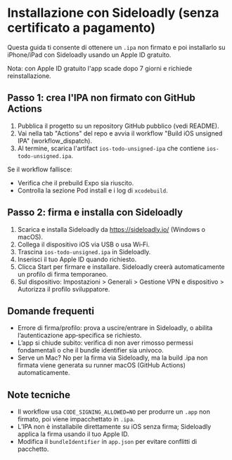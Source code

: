 # Installazione con Sideloadly (senza certificato a pagamento)

Questa guida ti consente di ottenere un `.ipa` non firmato e poi installarlo su iPhone/iPad con Sideloadly usando un Apple ID gratuito.

Nota: con Apple ID gratuito l'app scade dopo 7 giorni e richiede reinstallazione.

## Passo 1: crea l'IPA non firmato con GitHub Actions
1. Pubblica il progetto su un repository GitHub pubblico (vedi README).
2. Vai nella tab "Actions" del repo e avvia il workflow "Build iOS unsigned IPA" (workflow_dispatch).
3. Al termine, scarica l'artifact `ios-todo-unsigned-ipa` che contiene `ios-todo-unsigned.ipa`.

Se il workflow fallisce:
- Verifica che il prebuild Expo sia riuscito.
- Controlla la sezione Pod install e i log di `xcodebuild`.

## Passo 2: firma e installa con Sideloadly
1. Scarica e installa Sideloadly da https://sideloadly.io/ (Windows o macOS).
2. Collega il dispositivo iOS via USB o usa Wi‑Fi.
3. Trascina `ios-todo-unsigned.ipa` in Sideloadly.
4. Inserisci il tuo Apple ID quando richiesto.
5. Clicca Start per firmare e installare. Sideloadly creerà automaticamente un profilo di firma temporaneo.
6. Sul dispositivo: Impostazioni > Generali > Gestione VPN e dispositivo > Autorizza il profilo sviluppatore.

## Domande frequenti
- Errore di firma/profilo: prova a uscire/entrare in Sideloadly, o abilita l’autenticazione app‑specifica se richiesto.
- L’app si chiude subito: verifica di non aver rimosso permessi fondamentali o che il bundle identifier sia univoco.
- Serve un Mac? No per la firma via Sideloadly, ma la build .ipa non firmata viene generata su runner macOS (GitHub Actions) automaticamente.

## Note tecniche
- Il workflow usa `CODE_SIGNING_ALLOWED=NO` per produrre un `.app` non firmato, poi viene impacchettato in `.ipa`.
- L’IPA non è installabile direttamente su iOS senza firma; Sideloadly applica la firma usando il tuo Apple ID.
- Modifica il `bundleIdentifier` in `app.json` per evitare conflitti di pacchetto.
